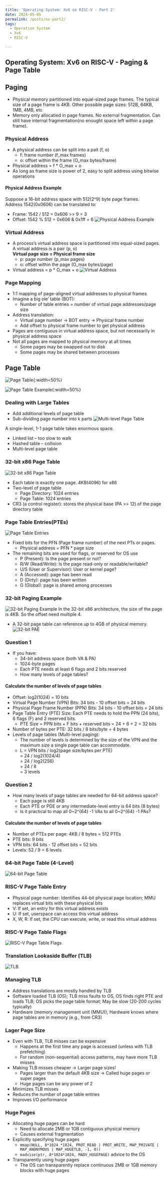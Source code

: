 ```yaml
---
title: 'Operating System: Xv6 on RISC-V - Part 2'
date: 2024-05-05
permalink: /posts/os-part2/
tags:
  - Operation System
  - Xv6
  - RISC-V

---
```


## Operating System: Xv6 on RISC-V - Paging & Page Table

## Paging
* Physical memory partitioned into equal-sized page frames. The typical size of a page frame is 4KB. Other possible page sizes: 512B, 64KB, 1MB, 4MB, etc
* Memory only allocatied in page frames. No external fragmentation. Can still have internal fragmentation(no enought space left within a page frame).

### Physical Address
* A physical address can be split into a pait (f, o)
    * f: frame number (f_max frames)
    * o: offset within the frame (O_max bytes/frame)
* Physical address = f * O_max + o
* As long as frame size is power of 2, easy to split address using bitwise operations

#### Physical Address Example
Suppose a 16-bit address space with 512(2^9) byte page frames.  
Address 1542(0x0606) can be translated to:
* Frame: 1542 / 512 = 0x606 >> 9 = 3
* Offset: 1542 % 512 = 0x606 & 0x1ff = 6
![Physical Address Example](/images/os/os_pae.png)

### Virtual Address
* A process’s virtual address space is partitioned into equal-sized pages. A virtual address is a pair (p, o)   
**Virtual page size = Physical frame size**
    * p: page number (p_max pages)
    * o: offset within the page (O_max bytes/page)
* Virtual address = p * O_max + o
![Virtual Address](/images/os/os_va.png)

### Page Mapping
* 1:1 mapping of page-aligned virtual addresses to physical frames
* Imagine a big ole’ table (BOT):
    * Number of table entries = number of virtual page addresses/page size
* Address translation:
    * Virtual page number -> BOT entry -> Physical frame number
    * Add offset to physical frame number to get physical address
* Pages are contiguous in virtual address space, but not necessarily in physical address space
* Not all pages are mapped to physical memory at all times
    * Some pages may be swapped out to disk
    * Some pages may be shared between processes

## Page Table
![Page Table](/images/os/os_ptd.png){:width=50%}

![Page Table Example](/images/os/os_pte.png){:width=50%}

### Dealing with Large Tables
* Add additional levels of page table
* Sub-dividing page number into k parts
![Multi-level Page Table](/images/os/os_lt.png)

A single-level, 1-1 page table takes enormous space.  
* Linked list – too slow to walk
* Hashed table – collision
* Multi-level page table

### 32-bit x86 Page Table
![32-bit x86 Page Table](/images/os/os_32pt.png)
* Each table is exactly one page. 4KB(4096) for x86
* Two-level of page table
    * Page Directory: 1024 entries
    * Page Table: 1024 entries
* CR3 (a control register): stores the physical base (PA >> 12) of the page directory table

### Page Table Entries(PTEs)
![Page Table Entries](/images/os/os_pte86.png)
* Fixed bits for the PFN (Page frame number) of the next PTs or pages.
    * Physical address = PFN * page size
* The remaining bits are used for flags, or reserved for OS use
    * P (Present): Is the page present or not?
    * R/W (Read/Write): Is the page read-only or readable/writable?
    * U/S (User or Supervisor): User or kernel page?
    * A (Accessed): page has been read
    * D (Dirty): page has been written
    * G (Global): page is shared among processes

### 32-bit Paging Example
![32-bit Paging Example](/images/os/os_32pe.png)
In the 32-bit x86 architecture, the size of the page is 4KB. So the offset need multiple 4.
* A 32-bit page table can reference up to 4GB of physical memory.
![32-bit PAE](/images/os/os_32pae.png)

### Question 1
* If you have:
    * 34-bit address space (both VA & PA)
    * 1024-byte pages
    * Each PTE needs at least 6 flags and 2 bits reserved
    * How many levels of page tables?

#### Calculate the number of levels of page tables
* Offset: log2(1024) = 10 bits
* Virtual Page Number (VPN) Bits: 34 bits - 10 offset bits = 24 bits
* Physical Page Frame Number (PPN) Bits: 34 bits - 10 offset bits = 24 bits
* Page Table Entry (PTE) Size: Each PTE needs to hold the PPN (24 bits), 6 flags (F) and 2 reserved bits.  
    * PTE Size = PPN bits + F bits + reserved bits = 24 + 6 + 2 = 32 bits
* Number of bytes per PTE: 32 bits / 8 bits/byte = 4 bytes
* Levels of page tables (Multi-level paging):
    * The number of levels is determined by the size of the VPN and the maximum size a single page table can accommodate.
    * L = VPN bits / log2(page size/bytes per PTE)   
        = 24 / log2(1024/4)   
        = 24 / log2(256)  
        = 24 / 8  
        = 3 levels  

### Question 2
* How many levels of page tables are needed for 64-bit address space?
    * Each page is still 4KB
    * Each PTE or PDE or any intermediate-level entry is 64 bits (8 bytes)
    * Is it practical to map all 0~2^{64} -1 VAs to all 0~2^{64} -1 PAs?

#### Calculate the number of levels of page tables
* Number of PTEs per page: 4KB / 8 bytes = 512 PTEs
* PTE bits: 9 bits
* VPN bits: 64 bits - 12 offset bits = 52 bits
* Levels: 52 / 9 = 6 levels

### 64-bit Page Table (4-Level)
![64-bit Page Table](/images/os/os_64pt.png)

### RISC-V Page Table Entry
* Physical page number: Identifies 44-bit physical page location; MMU replaces virtual bits with these physical bits
* V: If set, an entry for this virtual address exists
* U: If set, userspace can access this virtual address
* X, W, R: If set, the CPU can execute, write, or read this virtual address

### RISC-V Page Table Flags
![RISC-V Page Table Flags](/images/os/os_ptf.png)

### Translation Lookaside Buffer (TLB)
![TLB](/images/os/os_tlb.png)

### Managing TLB
* Address translations are mostly handled by TLB
* Software loaded TLB (OS); TLB miss faults to OS, OS finds right PTE and loads TLB; OS picks the page table format; May be slow (20-200 cycles typically)  
* Hardware (memory management unit (MMU)); Hardware knows where page tables are in memory (e.g., from CR3)

### Lager Page Size
* Even with TLB, TLB misses can be expensive
    * Happens at the first time any page is accessed (unless with TLB prefetching)
    * For random (non-sequential) access patterns, may have more TLB misses
* Making TLB misses cheaper -> Larger page sizes!
    * Pages larger than the default 4KB size -> Called huge pages or super pages
    * Huge pages can be any power of 2
* Minimizes TLB misses
* Reduces the number of page table entries
* Improves I/O performance

### Huge Pages
* Allocating huge pages can be hard
    * Need to allocate 2MB or 1GB contiguous physical memory
    * Causes external fragmentation
* Explicitly specifying huge pages
    * `mmap(NULL, 8*1024 *1024, PROT_READ | PROT_WRITE, MAP_PRIVATE | MAP_ANONYMOUS | MAP_HUGETLB, -1, 0))`
    * `madvise(ptr, 8*1024*1024, MADV_HUGEPAGE)` advice to the OS
* Transparently using huge pages
    * The OS can transparently replace continuous 2MB or 1GB memory blocks with huge pages